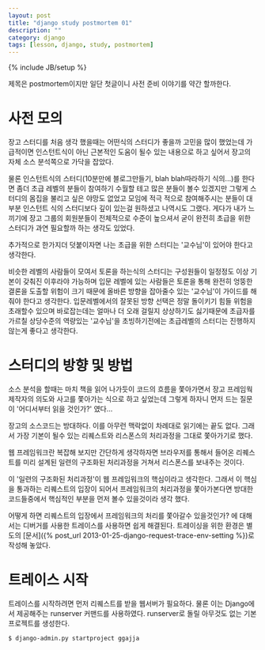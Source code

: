 ```yaml
---
layout: post
title: "django study postmortem 01"
description: ""
category: django
tags: [lesson, django, study, postmortem]
---
```

{% include JB/setup %}

제목은 postmortem이지만 일단 첫글이니 사전 준비 이야기를 약간 할까한다.

# 사전 모의
장고 스터디를 처음 생각 했을때는 어떤식의 스터디가 좋을까 고민을 많이 했었는데 가급적이면 인스턴트식이 아닌 근본적인 도움이 될수 있는 내용으로 하고 싶어서 장고의 자체 소스 분석쪽으로 가닥을 잡았다.

물론 인스턴트식의 스터디(10분만에 블로그만들기, blah blah따라하기 식의...)를 한다면 좀더 초급 레벨의 분들이 참여하기 수월할 테고 많은 분들이 볼수 있겠지만 그렇게 스터디의 몸집을 불리고 싶은 야망도 없었고 모임에 적극 적으로 참여해주시는 분들이 대부분 인스턴트 식의 스터디보다 깊이 있는걸 원하셨고 나역시도 그랬다. 게다가 내가 느끼기에 장고 그룹의 회원분들이 전체적으로 수준이 높으셔서 굳이 완전히 초급을 위한 스터디가 과연 필요할까 하는 생각도 있었다.

추가적으로 한가지더 덧붙이자면 나는 초급을 위한 스터디는 '교수님'이 있어야 한다고 생각한다.

비슷한 레벨의 사람들이 모여서 토론을 하는식의 스터디는 구성원들이 일정정도 이상 기본이 갖춰진 이후라야 가능하며 입문 레벨에 있는 사람들은 토론을 통해 완전히 엉뚱한 결론을 도출할 위험이 크기 때문에 올바른 방향을 잡아줄수 있는 '교수님'이 가이드를 해줘야 한다고 생각한다. 입문레벨에서의 잘못된 방향 선택은 정말 돌이키기 힘들 위험을 초래할수 있으며 바로잡는데는 얼마나 더 오래 걸릴지 상상하기도 싫기때문에 초급자를 가르칠 상당수준의 역량있는 '교수님'을 초빙하기전에는 초급레벨의 스터디는 진행하지 않는게 좋다고 생각한다.

# 스터디의 방향 및 방법
소스 분석을 할때는 마치 책을 읽어 나가듯이 코드의 흐름을 쫓아가면서 장고 프레임웍 제작자의 의도와 사고를 쫓아가는 식으로 하고 싶었는데 그렇게 하자니 먼저 드는 질문이 '어디서부터 읽을 것인가?' 였다...

장고의 소스코드는 방대하다. 이를 아무런 맥락없이 차례대로 읽기에는 끝도 없다. 그래서 가장 기본이 될수 있는 리퀘스트와 리스폰스의 처리과정을 그대로 쫓아가기로 했다.

웹 프레임워크란 복잡해 보지만 간단하게 생각하자면 브라우저를 통해서 들어온 리퀘스트를 미리 설계된 일련의 구조화된 처리과정을 거쳐서 리스폰스를 보내주는 것이다.

이 '일련의 구조화된 처리과정'이 웹 프레임워크의 핵심이라고 생각한다. 그래서 이 핵심을 통과하는 리퀘스트의 입장이 되어서 프레임워크의 처리과정을 쫓아가본다면 방대한 코드들중에서 핵심적인 부분을 먼저 볼수 있을것이라 생각 했다.

어떻게 하면 리퀘스트의 입장에서 프레임워크의 처리를 쫓아갈수 있을것인가? 에 대해서는 디버거를 사용한 트레이스를 사용하면 쉽게 해결된다. 트레이싱을 위한 환경은 별도의 [문서]({% post_url 2013-01-25-django-request-trace-env-setting %})로 작성해 놓았다.

# 트레이스 시작
트레이스를 시작하려면 먼저 리퀘스트를 받을 웹서버가 필요하다. 물론 이는 Django에서 제공해주는 runserver 커맨드를 사용하였다.
runserver로 돌릴 아무것도 없는 기본 프로젝트를 생성한다.

    $ django-admin.py startproject ggajja



